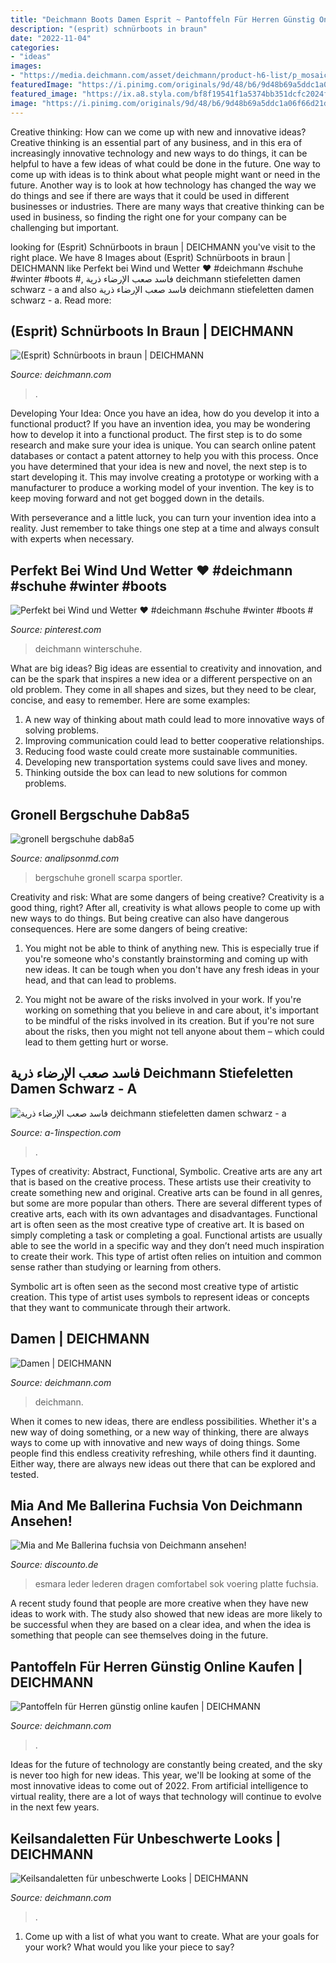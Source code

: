```yaml
---
title: "Deichmann Boots Damen Esprit ~ Pantoffeln Für Herren Günstig Online Kaufen"
description: "(esprit) schnürboots in braun"
date: "2022-11-04"
categories:
- "ideas"
images:
- "https://media.deichmann.com/asset/deichmann/product-h6-list/p_mosaic_pl/--1741362_HL1.jpg"
featuredImage: "https://i.pinimg.com/originals/9d/48/b6/9d48b69a5ddc1a06f66d21d098db5e17.jpg"
featured_image: "https://ix.a8.styla.com/bf8f19541f1a5374bb351dcfc2024f90?auto=format%2Ccompress&amp;w=1257.375&amp;h=1312.5&amp;fit=original&amp;rect=28%2C0%2C1438%2C1500"
image: "https://i.pinimg.com/originals/9d/48/b6/9d48b69a5ddc1a06f66d21d098db5e17.jpg"
---
```



Creative thinking: How can we come up with new and innovative ideas?
Creative thinking is an essential part of any business, and in this era of increasingly innovative technology and new ways to do things, it can be helpful to have a few ideas of what could be done in the future. One way to come up with ideas is to think about what people might want or need in the future. Another way is to look at how technology has changed the way we do things and see if there are ways that it could be used in different businesses or industries. There are many ways that creative thinking can be used in business, so finding the right one for your company can be challenging but important.

	

		
looking for (Esprit) Schnürboots in braun | DEICHMANN you've visit to the right place. We have 8 Images about (Esprit) Schnürboots in braun | DEICHMANN like Perfekt bei Wind und Wetter ♥ #deichmann #schuhe #winter #boots #, فاسد صعب الإرضاء ذرية deichmann stiefeletten damen schwarz - a and also فاسد صعب الإرضاء ذرية deichmann stiefeletten damen schwarz - a. Read more:
		
    
## (Esprit) Schnürboots In Braun | DEICHMANN

<img loading=lazy src="https://media.deichmann.com/asset/deichmann/product-h6-p/p_mosaic_pd/--1865164_P.jpg" onerror="this.onerror=null;this.src='https://tse4.mm.bing.net/th?id=OIP.HJU-3m2SBu83D2l5jzr-zAHaJ4&amp;pid=15.1';" alt="(Esprit) Schnürboots in braun | DEICHMANN">

_Source: deichmann.com_

>. 

	

Developing Your Idea: Once you have an idea, how do you develop it into a functional product?
If you have an invention idea, you may be wondering how to develop it into a functional product. The first step is to do some research and make sure your idea is unique. You can search online patent databases or contact a patent attorney to help you with this process.
Once you have determined that your idea is new and novel, the next step is to start developing it. This may involve creating a prototype or working with a manufacturer to produce a working model of your invention. The key is to keep moving forward and not get bogged down in the details.

With perseverance and a little luck, you can turn your invention idea into a reality. Just remember to take things one step at a time and always consult with experts when necessary.

    
## Perfekt Bei Wind Und Wetter ♥ #deichmann #schuhe #winter #boots #

<img loading=lazy src="https://i.pinimg.com/originals/9d/48/b6/9d48b69a5ddc1a06f66d21d098db5e17.jpg" onerror="this.onerror=null;this.src='https://tse2.mm.bing.net/th?id=OIP.9bkZoctlzWDFJxIsOBZyMAHaLH&amp;pid=15.1';" alt="Perfekt bei Wind und Wetter ♥ #deichmann #schuhe #winter #boots #">

_Source: pinterest.com_

>deichmann winterschuhe. 

	

What are big ideas?
Big ideas are essential to creativity and innovation, and can be the spark that inspires a new idea or a different perspective on an old problem. They come in all shapes and sizes, but they need to be clear, concise, and easy to remember. Here are some examples:
1. A new way of thinking about math could lead to more innovative ways of solving problems. 
2. Improving communication could lead to better cooperative relationships. 
3. Reducing food waste could create more sustainable communities. 
4. Developing new transportation systems could save lives and money. 
5. Thinking outside the box can lead to new solutions for common problems.

    
## Gronell Bergschuhe Dab8a5

<img loading=lazy src="https://ix.a8.styla.com/bf8f19541f1a5374bb351dcfc2024f90?auto=format%2Ccompress&amp;w=1257.375&amp;h=1312.5&amp;fit=original&amp;rect=28%2C0%2C1438%2C1500" onerror="this.onerror=null;this.src='https://tse4.mm.bing.net/th?id=OIP.hK_cx4FliZrIvzfkYX6mWAHaHu&amp;pid=15.1';" alt="gronell bergschuhe dab8a5">

_Source: analipsonmd.com_

>bergschuhe gronell scarpa sportler. 

	

Creativity and risk: What are some dangers of being creative?
Creativity is a good thing, right? After all, creativity is what allows people to come up with new ways to do things. But being creative can also have dangerous consequences. Here are some dangers of being creative:
1) You might not be able to think of anything new. This is especially true if you're someone who's constantly brainstorming and coming up with new ideas. It can be tough when you don't have any fresh ideas in your head, and that can lead to problems.

2) You might not be aware of the risks involved in your work. If you're working on something that you believe in and care about, it's important to be mindful of the risks involved in its creation. But if you're not sure about the risks, then you might not tell anyone about them – which could lead to them getting hurt or worse.

    
## فاسد صعب الإرضاء ذرية Deichmann Stiefeletten Damen Schwarz - A

<img loading=lazy src="https://deichmann.scene7.com/asset/deichmann/product-with-gradient/p_detail_zoom_gradiant/Esprit+Stiefeletten+in+Schwarz++DEICHMANN+AT--1862537_P.jpg?defaultImage=default" onerror="this.onerror=null;this.src='https://tse4.mm.bing.net/th?id=OIP.szXMMG0HgBMMLjN8Hv7xdAHaJ4&amp;pid=15.1';" alt="فاسد صعب الإرضاء ذرية deichmann stiefeletten damen schwarz - a">

_Source: a-1inspection.com_

>. 

	

Types of creativity: Abstract, Functional, Symbolic.
Creative arts are any art that is based on the creative process. These artists use their creativity to create something new and original. Creative arts can be found in all genres, but some are more popular than others. There are several different types of creative arts, each with its own advantages and disadvantages.
Functional art is often seen as the most creative type of creative art. It is based on simply completing a task or completing a goal. Functional artists are usually able to see the world in a specific way and they don’t need much inspiration to create their work. This type of artist often relies on intuition and common sense rather than studying or learning from others.

 Symbolic art is often seen as the second most creative type of artistic creation. This type of artist uses symbols to represent ideas or concepts that they want to communicate through their artwork.

    
## Damen | DEICHMANN

<img loading=lazy src="https://media.deichmann.com/asset/deichmann/product-h6-list/p_mosaic_pl/--1741362_HL1.jpg" onerror="this.onerror=null;this.src='https://tse4.mm.bing.net/th?id=OIP.Nw2e08_w_abBwsqoQD3TlAAAAA&amp;pid=15.1';" alt="Damen | DEICHMANN">

_Source: deichmann.com_

>deichmann. 

	

When it comes to new ideas, there are endless possibilities. Whether it's a new way of doing something, or a new way of thinking, there are always ways to come up with innovative and new ways of doing things. Some people find this endless creativity refreshing, while others find it daunting. Either way, there are always new ideas out there that can be explored and tested.

    
## Mia And Me Ballerina Fuchsia Von Deichmann Ansehen!

<img loading=lazy src="https://src.discounto.de/pics/Angebote/2019-05/4836635_ESMARA-Damen-Leder-Ballerinas_detail.jpg" onerror="this.onerror=null;this.src='https://tse1.mm.bing.net/th?id=OIP.i38X_oKecbEI09E49p1FLwAAAA&amp;pid=15.1';" alt="Mia and Me Ballerina fuchsia von Deichmann ansehen!">

_Source: discounto.de_

>esmara leder lederen dragen comfortabel sok voering platte fuchsia. 

	

A recent study found that people are more creative when they have new ideas to work with. The study also showed that new ideas are more likely to be successful when they are based on a clear idea, and when the idea is something that people can see themselves doing in the future.

    
## Pantoffeln Für Herren Günstig Online Kaufen | DEICHMANN

<img loading=lazy src="https://media.deichmann.com/asset/deichmann/product-h6-list/p_mosaic_pl/--1748948_HL1.jpg" onerror="this.onerror=null;this.src='https://tse1.mm.bing.net/th?id=OIP.pGtrDrluGwi83C0llg_afwAAAA&amp;pid=15.1';" alt="Pantoffeln für Herren günstig online kaufen | DEICHMANN">

_Source: deichmann.com_

>. 

	

Ideas for the future of technology are constantly being created, and the sky is never too high for new ideas. This year, we'll be looking at some of the most innovative ideas to come out of 2022. From artificial intelligence to virtual reality, there are a lot of ways that technology will continue to evolve in the next few years.

    
## Keilsandaletten Für Unbeschwerte Looks | DEICHMANN

<img loading=lazy src="https://media.deichmann.com/asset/deichmann/product-h6-list/p_mosaic_pl/--1815869_HL1.jpg" onerror="this.onerror=null;this.src='https://tse4.mm.bing.net/th?id=OIP.qX_Z-47td-VnmyGqOcZDDwAAAA&amp;pid=15.1';" alt="Keilsandaletten für unbeschwerte Looks | DEICHMANN">

_Source: deichmann.com_

>. 

	

1. Come up with a list of what you want to create. What are your goals for your work? What would you like your piece to say? 

